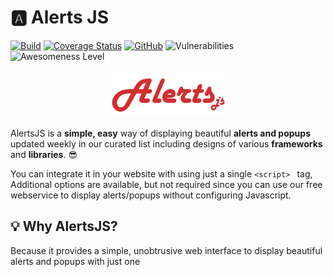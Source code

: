 # 🅰 Alerts JS

[![Build](https://img.shields.io/travis/utkarshdubey/alerts-js.svg)](https://travis-ci.org/utkarshdubey/alerts-js)
[![Coverage Status](https://coveralls.io/repos/github/utkarshdubey/alerts-js/badge.svg?branch=master)](https://coveralls.io/github/utkarshdubey/alerts-js?branch=master)
[![GitHub](https://img.shields.io/github/license/utkarshdubey/alerts-js.svg)](https://github.com/utkarshdubey/alerts-js/blob/master/LICENSE)
![Vulnerabilities](https://img.shields.io/snyk/vulnerabilities/github/utkarshdubey/alerts-js.svg)
![Awesomeness Level](https://img.shields.io/badge/awesomeness-extreme-blue.svg)

<p align="center">
  <img src="./assets/logo-large-red.png" alt="AlertsJS Logo">
</p>

AlertsJS is a **simple, easy** way of displaying beautiful **alerts and popups** updated weekly in our curated list
including designs of various **frameworks** and **libraries**. 😎

You can integrate it in your website with using just a single `<script>
  ` tag, Additional options are available, but not required since you can use our free webservice to display alerts/popups without configuring Javascript.

## 💡 Why AlertsJS?
Because it provides a simple, unobtrusive web interface to display beautiful alerts and popups with just one `
  `<script>`
  ` tag, without having any prior knowledge of javascript. You can also -
- Create forms and collect data by integrating various plugins and or services such as MailChimp 📬 or our own service.
- You can choose any of your favorite libraries such as micromodal.js or Sweetalerts.js right through the configurations and have a variety of over 200+ such libraries and plugins including our **custom made** one's.
- We are tiny, which means no need to load Jquery and all the inessential things. You'll only include what you need.
- Authenticating securely to display popups/alerts through the web interface to your website.
- Integrating things such as 🔗 download links on payment through PayPal or Stripe. It also offers various integrations. Look at [integrations](#integrations) for more information.
- It will remain open-source forever, but to keep it running and maintaining it you can help us by donating us on 💷💷[PayPal](https://www.paypal.me/udicon).

## 👨‍🏫 Installation
To install and use the library, you can simple download the minified JS file from ```dist/alerts.js``` and include it in your html files.

To initialize the alert. You can do so simply by:
```js
const brandNewAlert = new Alert({
  // Your options here 😉
})
```

Then using is as simple as:
```js
brandNewAlert.alert();
```

For more information on all the available properties and options. Please check ![Documentation](#-documentation).

***Want to check what's new?***. Check the ![**CHANGELOG**](./CHANGELOG.md).

## 🧑 Contributing
We'd love if you help us by fixing a bug, or creating a whole new modal theme from scratch. Every small contribution counts towards a big release. You can join our official **Discord** Server 😳 [here](https://discord.gg/YvgEPre). Feel free to create a pull request if you think we did something 👎 wrong.

## 👥 Use Cases
AlertsJS can be used by anyone and everyone as its flexible and adjusts according to the situation. If you aren't interested in writing Javascript code, you can use our Web Interface with which you could configure all the settings which you could do while writing JS. But if you want to have even more control and write JS. Don't worry we have the open-source library with which you could build your own alerts/popups and customize it according to your needs.
## 🚛 The Open-Source Process
Since the development is open-source, we want to add as many contributors as possible, We also are in need of moderators for curating the list weekly. The process would be simple:-
- 1️⃣ Moderators choose and approve various alert/popup libraries based on their stability and design.
- 2️⃣ The then approved libraries would be added to the Global Package Index (GPI) with which it is accessible through the AlertsJS library.
- 3️⃣ The curated list thus is updated weekly in the same manner. Note that only opensource libraries are added to the **GPI**.

## 📄 Documentation

You can use the following options 👂 in the constructor:
```js
  const alert = new Alert({
    title: 'Awesome Alert', // The 📌 title of modal.
    message: 'This is another awesome alert made using AlertsJS', // 🌭 Content to display.
    icon: 'success', // A success ✅ or an ❎ error, custom icons are upcoming
    timeout: 5, // ⌚ Set a timeout after the modal has been opened. Time in seconds.
    action: {
      type: 'link', // ⚡ The link you want to redirect to... more actions are coming
      redirect: '/purchase/success', // 🌐 Link where you want to redirect
    },
    button: { // 🔳 Button configurations
      type: 'submit', // 🌀 Type of the button [submit, reset]
      text: 'Get me flyin!', // 💊 Button text
      action: { // ⚡ Actions on the button
        type: 'link', // 👍 The link you want to redirect to... more actions are coming
        redirect: 'https://google.com' // 🌐 Link where you want to redirect
      }
    },
    customHTML: { // 🛃 Custom HTML Arrives
      content: `
          <form action="/" method="POST">
              <input type="text" placeholder="Your name" style="color:red;" />
              <input type="submit" value="Subscribe me!" />
          </form>
          ` // 🎬 Wrap everything inside the `` backticks.         
    },
    closeButtonText: 'Close this thingy', // 🔲 The close button text.
  });

  ...

You can call the alert with a 🛴 simple function:

```js
    ...
    alert.alert();

```
Or through an 👆 onclick event:

```html
    <input type = "button"
      onclick = "alert.alert()"
      value = "Click me" />
```

### Properties


|Property Name| Property Description  |
|--|--|
| title | The title of the modal. It is a required field. |
| message | The message of the modal. It is a required field. It can render HTML too. |
| icon | An icon to display when the message pops-up. Currently the options available are `success` and `error`, Custom icons are coming soon.|
| action | It has two properties, `type` and `redirect`. Currently the type is only `link`. |
| timeout | Timeout to close the modal after **N** number of **seconds** |
| button | It has three properties, `type`, `text`(required) and `action`. Type could be `submit`, `reset`, etc. `action` is same as in above |
| customHTML | It has one property named `content` which would take in all the html you want in the modal. |
| closeButtonText | The text to display on the close button |


##  ✏ To-Do
- [x] Make it work
- [x] Example Modal
  - [x] Add CSS effects, such as fadeIn, etc. to the modal
  - [x] Create a nice, good looking button with good animations.
  - [x] Better and nice looking modal design.
- [x] Add more properties.
- Custom HTML
  - [x] Through Javascript
  - [ ] Through HTML
- [ ] MailChimp and work on other integrations.
- [x] Work on designer and developer documentation for creating custom themes. 
- [ ] Create the API and Global Index. Create the "**Pick from Global Index**" feature. 
- [ ] Create separate theme pages, like npm packages.
- [ ] A nice landing page. 


## 💻 Developer Documentation
If you want you can even create your own themes and publish them to the **Global Index** for others to use or simply use in your own project.

### 🏓 Structure

The current design structure of the modal is below. You can always add effects and other extra animations like progress bars. Or even use a Bootstrap + Swatch theme to create a simple alert. Whatever you make, please refrain the use of other **JS** frameworks such as **Jquery***. We are ~~lamely~~ really strict on what's taking resources.

<p align="center">
  <img src="./assets/design-structure.png" alt="AlertsJS Logo">
</p>

If you are a designer looking to develop the design into code. You can do very easily by using classes as mentioned below. We sincerely follow the [BEM Convention](http://getbem.com/naming/).

| Class Name | Class Description |
|--|--|
| `@keyframes fadeIn` | The fadeIn effect keyframe. You can set up the opacity and other things using it while the popup fades in. |
| `@keyframes fadeOut` | The fadeOut effect keyframe. You can set up the opacity and other things using it while the popup fades out. |
| `AlertsJS__fadeOut` | Add this class with the opacity you want and tinker with it. |
| `AlertsJS__overlay` | The overlay behind the modal when modal appears. You can play with it and add background effects or colors. |
| `.AlertsJS__alert` | The main alert box which appears when the button is clicked. You can play with colors, buttons, inputs and everything inside it. |
| `.AlertsJS__customHTML` | Style for custom HTML which includes input boxes, buttons, iframes or anything else |

## 🌎 Global Index
Global Index, is the global CDN powered by ☁ Cloudflare where all the themes made by developer/designers would be published. It will be hosted on the website(coming really soon). Utilizing Cloudflare's pre cache system. Loading CSS would be ultra-fast. API's coming soon. For development of theme look at [Development](#-development).

## 👩‍💻 Development
You can add custom Javascript effects in background or on any other elements. The only thing is you aren't 🚫 allowed to use JQuery. A possible workaround for JQuery is to use only the code required from JQuery by copying it, instead of requiring the whole file.

**We don't hold any responsibility or any claims over copyright issues of certain libraries.** Even though strict checking would be done before publishing themes.

## 🎉 Publish Theme
To publish the theme, you can contact one of the main contributors and send them a ZIP file containing the CSS/JS code you made. The theme would only be added to the [Global Index](#-global-index) after it qualifies certain criteria, which is:

- No copyrighted material.
- Clean and minified CSS files.
- Use of proper comments in JS files.
- Better loading optimizations done pre-hand.

After you have qualified these criterias. ✅ Your theme would be approved and is now published to the Global Index. Now for anyone to use it, they can either download the files or add a name in the themes option like this:
```js
theme:{
  name: 'yourThemeName', // 📛 The name of your theme, published.
  src: './css/yourThemeName.css' // 🥅 Source of the CSS file, if you want to store the theme files on your own server.
}
```

## ❓ FAQ

### Is it free? Are there any hidden costs? 🆓
It's absolutely **free** and infact the developer code is **open-source**. Do what you want to, hack, break, distribute, we aren't sueing you.

### How will you make money? 💰💰💰
We won't. But we require money for hosting the Web Interface, so we depend on donations and sponsorers. If you want to donate us, you could do it on [PayPal](https://www.paypal.me/udicon) or Join our Discord Server for perks, for sponsoring please contact us
[here](https://utkarsh.co).

### I want a library added, could you do it? 😁
You could add a request to add your library on the website. Please note that the library is open-source before submitting it. It would be then moderated by the moderators. Finally, if approved. Taki Taki 🙌.
### So could I join and help? ✌
Yes ofcourse, we are pleased to have you on board. Contact us [here](https://utkarsh.co). The development has started, we are in need of good designers and developers.
